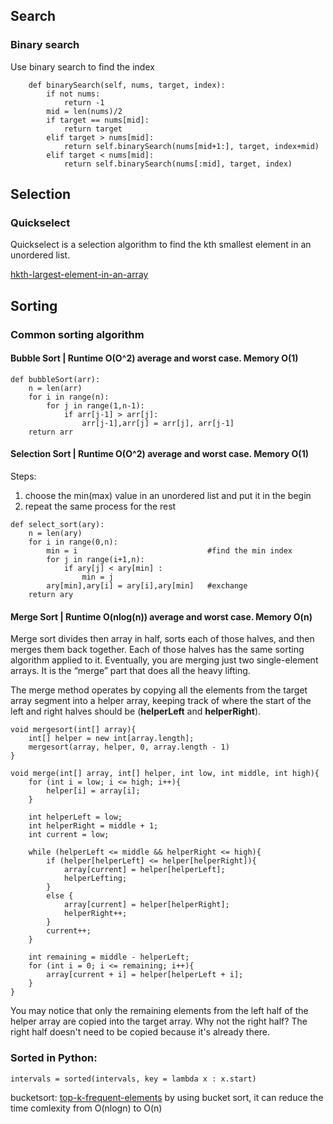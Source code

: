 ## Search

### Binary search
Use binary search to find the index

```
    def binarySearch(self, nums, target, index):
        if not nums:
            return -1
        mid = len(nums)/2
        if target == nums[mid]:
            return target
        elif target > nums[mid]:
            return self.binarySearch(nums[mid+1:], target, index+mid)
        elif target < nums[mid]:
            return self.binarySearch(nums[:mid], target, index)
```





## Selection

### Quickselect

Quickselect is a selection algorithm to find the kth smallest element in an unordered list.

[hkth-largest-element-in-an-array](https://leetcode.com/problems/kth-largest-element-in-an-array/)

## Sorting

### Common sorting algorithm

#### Bubble Sort | Runtime O(O^2) average and worst case. Memory O(1)

```
def bubbleSort(arr):
    n = len(arr)
    for i in range(n):
        for j in range(1,n-1):
            if arr[j-1] > arr[j]:
                arr[j-1],arr[j] = arr[j], arr[j-1]
    return arr
```

#### Selection Sort | Runtime O(O^2) average and worst case. Memory O(1)

Steps:
1. choose the min(max) value in an unordered list and put it in the begin
2. repeat the same process for the rest

```
def select_sort(ary):
    n = len(ary)
    for i in range(0,n):
        min = i                             #find the min index
        for j in range(i+1,n):
            if ary[j] < ary[min] :
                min = j     
        ary[min],ary[i] = ary[i],ary[min]   #exchange
    return ary
```

#### Merge Sort | Runtime O(nlog(n)) average and worst case. Memory O(n)

Merge sort divides then array in half, sorts each of those halves, and then merges them back together. Each of those halves has the same sorting algorithm applied to it. Eventually, you are merging just two single-element arrays. It is the “merge” part that does all the heavy lifting.

The merge method operates by copying all the elements from the target array segment into a helper array, keeping track of where the start of the left and right halves should be (**helperLeft** and **helperRight**).

```
void mergesort(int[] array){
    int[] helper = new int[array.length];
    mergesort(array, helper, 0, array.length - 1)
}

void merge(int[] array, int[] helper, int low, int middle, int high){
    for (int i = low; i <= high; i++){
        helper[i] = array[i];
    }

    int helperLeft = low;
    int helperRight = middle + 1;
    int current = low;

    while (helperLeft <= middle && helperRight <= high){
        if (helper[helperLeft] <= helper[helperRight]){
            array[current] = helper[helperLeft];
            helperLefting;
        }
        else {
            array[current] = helper[helperRight];
            helperRight++;
        }
        current++;
    }

    int remaining = middle - helperLeft;
    for (int i = 0; i <= remaining; i++){
        array[current + i] = helper[helperLeft + i];
    }
}
```
You may notice that only the remaining elements from the left half of the helper array are copied into the target array. Why not the right half? The right half doesn't need to be copied because it's already there.



### Sorted in Python:

```
intervals = sorted(intervals, key = lambda x : x.start)
```

bucketsort:
[top-k-frequent-elements](https://leetcode.com/problems/top-k-frequent-elements/)
by using bucket sort, it can reduce the time comlexity from O(nlogn) to O(n)
